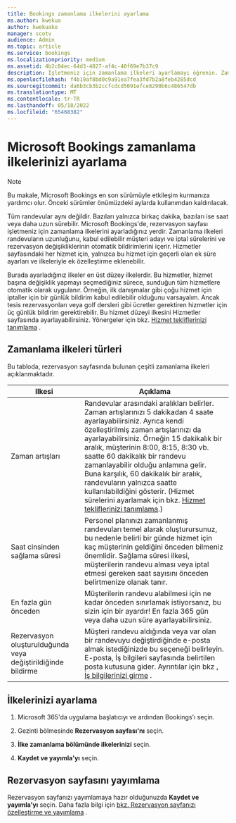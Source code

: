 ```yaml
---
title: Bookings zamanlama ilkelerini ayarlama
ms.author: kwekua
author: kwekuako
manager: scotv
audience: Admin
ms.topic: article
ms.service: bookings
ms.localizationpriority: medium
ms.assetid: 4b2c84ec-64d3-4027-af4c-40f69e7b37c9
description: İşletmeniz için zamanlama ilkeleri ayarlamayı öğrenin. Zamanlama ilkeleri randevuların uzunluğunun yanı sıra kabul edilebilir müşteri adayı ve iptal sürelerini içerir.
ms.openlocfilehash: f4b19af8bd0c9a91ea7fea3fd7b2a8feb4285dcd
ms.sourcegitcommit: da6b3cb3b2ccfcdcd5091efce8290b6c486547db
ms.translationtype: MT
ms.contentlocale: tr-TR
ms.lasthandoff: 05/18/2022
ms.locfileid: "65468382"
---
```

# <a name="set-your-microsoft-bookings-scheduling-policies"></a>Microsoft Bookings zamanlama ilkelerinizi ayarlama

> [!NOTE]
> Bu makale, Microsoft Bookings en son sürümüyle etkileşim kurmanıza yardımcı olur. Önceki sürümler önümüzdeki aylarda kullanımdan kaldırılacak.

Tüm randevular aynı değildir. Bazıları yalnızca birkaç dakika, bazıları ise saat veya daha uzun sürebilir. Microsoft Bookings'de, rezervasyon sayfası işletmeniz için zamanlama ilkelerini ayarladığınız yerdir. Zamanlama ilkeleri randevuların uzunluğunu, kabul edilebilir müşteri adayı ve iptal sürelerini ve rezervasyon değişikliklerinin otomatik bildirimlerini içerir. Hizmetler sayfasındaki her hizmet için, yalnızca bu hizmet için geçerli olan ek süre ayarları ve ilkeleriyle ek özelleştirme eklenebilir.

Burada ayarladığınız ilkeler en üst düzey ilkelerdir. Bu hizmetler, hizmet başına değişiklik yapmayı seçmediğiniz sürece, sunduğun tüm hizmetlere otomatik olarak uygulanır. Örneğin, ilk danışmalar gibi çoğu hizmet için iptaller için bir günlük bildirim kabul edilebilir olduğunu varsayalım. Ancak tesis rezervasyonları veya golf dersleri gibi ücretler gerektiren hizmetler için üç günlük bildirim gerektirebilir. Bu hizmet düzeyi ilkesini Hizmetler sayfasında ayarlayabilirsiniz. Yönergeler için bkz. [Hizmet tekliflerinizi tanımlama](define-service-offerings.md) .

## <a name="types-of-scheduling-policies"></a>Zamanlama ilkeleri türleri

Bu tabloda, rezervasyon sayfasında bulunan çeşitli zamanlama ilkeleri açıklanmaktadır.

| Ilkesi | Açıklama |
|---|---|
| Zaman artışları | Randevular arasındaki aralıkları belirler. Zaman artışlarınızı 5 dakikadan 4 saate ayarlayabilirsiniz. Ayrıca kendi özelleştirilmiş zaman artışlarınızı da ayarlayabilirsiniz. Örneğin 15 dakikalık bir aralık, müşterinin 8:00, 8:15, 8:30 vb. saatte 60 dakikalık bir randevu zamanlayabilir olduğu anlamına gelir. Buna karşılık, 60 dakikalık bir aralık, randevuların yalnızca saatte kullanılabildiğini gösterir. (Hizmet sürelerini ayarlamak için bkz. [Hizmet tekliflerinizi tanımlama](define-service-offerings.md).) |
| Saat cinsinden sağlama süresi | Personel planınızı zamanlanmış randevuları temel alarak oluşturursunuz, bu nedenle belirli bir günde hizmet için kaç müşterinin geldiğini önceden bilmeniz önemlidir. Sağlama süresi ilkesi, müşterilerin randevu alması veya iptal etmesi gereken saat sayısını önceden belirtmenize olanak tanır. |
| En fazla gün önceden | Müşterilerin randevu alabilmesi için ne kadar önceden sınırlamak istiyorsanız, bu sizin için bir ayardır! En fazla 365 gün veya daha uzun süre ayarlayabilirsiniz. |
| Rezervasyon oluşturulduğunda veya değiştirildiğinde bildirme | Müşteri randevu aldığında veya var olan bir randevuyu değiştirdiğinde e-posta almak istediğinizde bu seçeneği belirleyin. E-posta, İş bilgileri sayfasında belirtilen posta kutusuna gider. Ayrıntılar için bkz [. İş bilgilerinizi girme](enter-business-information.md) . |

## <a name="set-your-policies"></a>İlkelerinizi ayarlama

1. Microsoft 365'da uygulama başlatıcıyı ve ardından Bookings'ı seçin.

1. Gezinti bölmesinde **Rezervasyon sayfası'nı** seçin.

1. **İlke zamanlama bölümünde ilkelerinizi** seçin.

1. **Kaydet ve yayımla'yı** seçin.

## <a name="publish-the-booking-page"></a>Rezervasyon sayfasını yayımlama

Rezervasyon sayfanızı yayımlamaya hazır olduğunuzda **Kaydet ve yayımla'yı** seçin. Daha fazla bilgi için [bkz. Rezervasyon sayfanızı özelleştirme ve yayımlama](customize-booking-page.md) .
